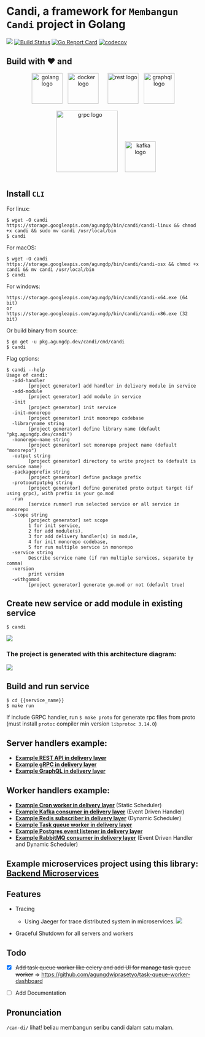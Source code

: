 # Candi, a framework for `Membangun Candi` project in Golang

<a href="https://codeclimate.com/github/agungdwiprasetyo/candi/maintainability"><img src="https://api.codeclimate.com/v1/badges/38c8703e672eb53bea87/maintainability" /></a>
[![Build Status](https://github.com/agungdwiprasetyo/candi/workflows/build/badge.svg)](https://github.com/agungdwiprasetyo/candi/actions)
[![Go Report Card](https://goreportcard.com/badge/github.com/agungdwiprasetyo/candi)](https://goreportcard.com/report/github.com/agungdwiprasetyo/candi)
[![codecov](https://codecov.io/gh/agungdwiprasetyo/candi/branch/master/graph/badge.svg)](https://codecov.io/gh/agungdwiprasetyo/candi)

## Build with :heart: and
<p align="center">
  <img src="https://storage.googleapis.com/agungdp/static/logo/golang.png" width="80" alt="golang logo" />
  <img src="https://storage.googleapis.com/agungdp/static/logo/docker.png" width="80" hspace="10" alt="docker logo" />
  <img src="https://storage.googleapis.com/agungdp/static/logo/rest.png" width="80" hspace="10" alt="rest logo" />
  <img src="https://storage.googleapis.com/agungdp/static/logo/graphql.png" width="80" alt="graphql logo" />
  <img src="https://storage.googleapis.com/agungdp/static/logo/grpc.png" width="160" hspace="15" vspace="15" alt="grpc logo" />
  <img src="https://storage.googleapis.com/agungdp/static/logo/kafka.png" height="80" alt="kafka logo" />
</p>


## Install `CLI`
For linux:
```
$ wget -O candi https://storage.googleapis.com/agungdp/bin/candi/candi-linux && chmod +x candi && sudo mv candi /usr/local/bin
$ candi
```

For macOS:
```
$ wget -O candi https://storage.googleapis.com/agungdp/bin/candi/candi-osx && chmod +x candi && mv candi /usr/local/bin
$ candi
```

For windows:
```
https://storage.googleapis.com/agungdp/bin/candi/candi-x64.exe (64 bit)
or 
https://storage.googleapis.com/agungdp/bin/candi/candi-x86.exe (32 bit)
```

Or build binary from source:
```
$ go get -u pkg.agungdp.dev/candi/cmd/candi
$ candi
```

Flag options:
```
$ candi --help
Usage of candi:
  -add-handler
        [project generator] add handler in delivery module in service
  -add-module
        [project generator] add module in service
  -init
        [project generator] init service
  -init-monorepo
        [project generator] init monorepo codebase
  -libraryname string
        [project generator] define library name (default "pkg.agungdp.dev/candi")
  -monorepo-name string
        [project generator] set monorepo project name (default "monorepo")
  -output string
        [project generator] directory to write project to (default is service name)
  -packageprefix string
        [project generator] define package prefix
  -protooutputpkg string
        [project generator] define generated proto output target (if using grpc), with prefix is your go.mod
  -run
        [service runner] run selected service or all service in monorepo
  -scope string
        [project generator] set scope 
        1 for init service, 
        2 for add module(s), 
        3 for add delivery handler(s) in module, 
        4 for init monorepo codebase, 
        5 for run multiple service in monorepo
  -service string
        Describe service name (if run multiple services, separate by comma)
  -version
        print version
  -withgomod
        [project generator] generate go.mod or not (default true)
```


## Create new service or add module in existing service
```
$ candi
```
![](https://storage.googleapis.com/agungdp/static/candi/candi.gif)

### The project is generated with this architecture diagram:
![](https://storage.googleapis.com/agungdp/static/candi/arch.jpg?11)


## Build and run service
```
$ cd {{service_name}}
$ make run
```
If include GRPC handler, run `$ make proto` for generate rpc files from proto (must install `protoc` compiler min version `libprotoc 3.14.0`)

## Server handlers example:
* [**Example REST API in delivery layer**](https://github.com/agungdwiprasetyo/candi/tree/master/codebase/app/rest_server)
* [**Example gRPC in delivery layer**](https://github.com/agungdwiprasetyo/candi/tree/master/codebase/app/grpc_server)
* [**Example GraphQL in delivery layer**](https://github.com/agungdwiprasetyo/candi/tree/master/codebase/app/graphql_server)

## Worker handlers example:
* [**Example Cron worker in delivery layer**](https://github.com/agungdwiprasetyo/candi/tree/master/codebase/app/cron_worker) (Static Scheduler)
* [**Example Kafka consumer in delivery layer**](https://github.com/agungdwiprasetyo/candi/tree/master/codebase/app/kafka_worker) (Event Driven Handler)
* [**Example Redis subscriber in delivery layer**](https://github.com/agungdwiprasetyo/candi/tree/master/codebase/app/redis_worker) (Dynamic Scheduler)
* [**Example Task queue worker in delivery layer**](https://github.com/agungdwiprasetyo/candi/tree/master/codebase/app/task_queue_worker)
* [**Example Postgres event listener in delivery layer**](https://github.com/agungdwiprasetyo/candi/tree/master/codebase/app/postgres_worker)
* [**Example RabbitMQ consumer in delivery layer**](https://github.com/agungdwiprasetyo/candi/tree/master/codebase/app/rabbitmq_worker) (Event Driven Handler and Dynamic Scheduler)


## Example microservices project using this library: [Backend Microservices](https://github.com/agungdwiprasetyo/backend-microservices)

## Features
- Tracing
  - Using Jaeger for trace distributed system in microservices.
![](https://storage.googleapis.com/agungdp/static/candi/jaeger_tracing.png)

- Graceful Shutdown for all servers and workers

## Todo
- [x] ~~Add task queue worker like celery and add UI for manage task queue worker~~ => https://github.com/agungdwiprasetyo/task-queue-worker-dashboard
- [ ] Add Documentation


## Pronunciation
`/can·di/` lihat! beliau membangun seribu candi dalam satu malam.
